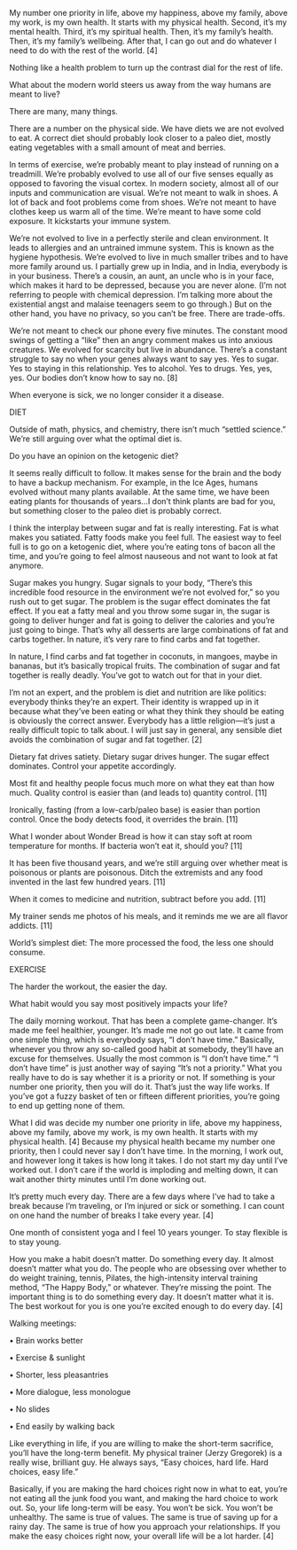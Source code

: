 My number one priority in life, above my happiness, above my family, above my work, is my own health. It starts with my physical health. Second, it’s my mental health. Third, it’s my spiritual health. Then, it’s my family’s health. Then, it’s my family’s wellbeing. After that, I can go out and do whatever I need to do with the rest of the world. [4] 

Nothing like a health problem to turn up the contrast dial for the rest of life. 

What about the modern world steers us away from the way humans are meant to live? 

There are many, many things. 

There are a number on the physical side. We have diets we are not evolved to eat. A correct diet should probably look closer to a paleo diet, mostly eating vegetables with a small amount of meat and berries. 

In terms of exercise, we’re probably meant to play instead of running on a treadmill. We’re probably evolved to use all of our five senses equally as opposed to favoring the visual cortex. In modern society, almost all of our inputs and communication are visual. We’re not meant to walk in shoes. A lot of back and foot problems come from shoes. We’re not meant to have clothes keep us warm all of the time. We’re meant to have some cold exposure. It kickstarts your immune system. 

We’re not evolved to live in a perfectly sterile and clean environment. It leads to allergies and an untrained immune system. This is known as the hygiene hypothesis. We’re evolved to live in much smaller tribes and to have more family around us. I partially grew up in India, and in India, everybody is in your business. There’s a cousin, an aunt, an uncle who is in your face, which makes it hard to be depressed, because you are never alone. (I’m not referring to people with chemical depression. I’m talking more about the existential angst and malaise teenagers seem to go through.) But on the other hand, you have no privacy, so you can’t be free. There are trade-offs. 

We’re not meant to check our phone every five minutes. The constant mood swings of getting a “like” then an angry comment makes us into anxious creatures. We evolved for scarcity but live in abundance. There’s a constant struggle to say no when your genes always want to say yes. Yes to sugar. Yes to staying in this relationship. Yes to alcohol. Yes to drugs. Yes, yes, yes. Our bodies don’t know how to say no. [8] 

When everyone is sick, we no longer consider it a disease. 

DIET 

Outside of math, physics, and chemistry, there isn’t much “settled science.” We’re still arguing over what the optimal diet is. 

Do you have an opinion on the ketogenic diet?

It seems really difficult to follow. It makes sense for the brain and the body to have a backup mechanism. For example, in the Ice Ages, humans evolved without many plants available. At the same time, we have been eating plants for thousands of years…I don’t think plants are bad for you, but something closer to the paleo diet is probably correct. 

I think the interplay between sugar and fat is really interesting. Fat is what makes you satiated. Fatty foods make you feel full. The easiest way to feel full is to go on a ketogenic diet, where you’re eating tons of bacon all the time, and you’re going to feel almost nauseous and not want to look at fat anymore. 

Sugar makes you hungry. Sugar signals to your body, “There’s this incredible food resource in the environment we’re not evolved for,” so you rush out to get sugar. The problem is the sugar effect dominates the fat effect. If you eat a fatty meal and you throw some sugar in, the sugar is going to deliver hunger and fat is going to deliver the calories and you’re just going to binge. That’s why all desserts are large combinations of fat and carbs together. In nature, it’s very rare to find carbs and fat together. 

In nature, I find carbs and fat together in coconuts, in mangoes, maybe in bananas, but it’s basically tropical fruits. The combination of sugar and fat together is really deadly. You’ve got to watch out for that in your diet. 

I’m not an expert, and the problem is diet and nutrition are like politics: everybody thinks they’re an expert. Their identity is wrapped up in it because what they’ve been eating or what they think they should be eating is obviously the correct answer. Everybody has a little religion—it’s just a really difficult topic to talk about. I will just say in general, any sensible diet avoids the combination of sugar and fat together. [2] 

Dietary fat drives satiety. Dietary sugar drives hunger. The sugar effect dominates. Control your appetite accordingly. 

Most fit and healthy people focus much more on what they eat than how much. Quality control is easier than (and leads to) quantity control. [11] 

Ironically, fasting (from a low-carb/paleo base) is easier than portion control. Once the body detects food, it overrides the brain. [11] 

What I wonder about Wonder Bread is how it can stay soft at room temperature for months. If bacteria won’t eat it, should you? [11] 

It has been five thousand years, and we’re still arguing over whether meat is poisonous or plants are poisonous. Ditch the extremists and any food invented in the last few hundred years. [11] 

When it comes to medicine and nutrition, subtract before you add. [11] 

My trainer sends me photos of his meals, and it reminds me we are all flavor addicts. [11]

World’s simplest diet: The more processed the food, the less one should consume. 

EXERCISE 

The harder the workout, the easier the day. 

What habit would you say most positively impacts your life? 

The daily morning workout. That has been a complete game-changer. It’s made me feel healthier, younger. It’s made me not go out late. It came from one simple thing, which is everybody says, “I don’t have time.” Basically, whenever you throw any so-called good habit at somebody, they’ll have an excuse for themselves. Usually the most common is “I don’t have time.” “I don’t have time” is just another way of saying “It’s not a priority.” What you really have to do is say whether it is a priority or not. If something is your number one priority, then you will do it. That’s just the way life works. If you’ve got a fuzzy basket of ten or fifteen different priorities, you’re going to end up getting none of them. 

What I did was decide my number one priority in life, above my happiness, above my family, above my work, is my own health. It starts with my physical health. [4] Because my physical health became my number one priority, then I could never say I don’t have time. In the morning, I work out, and however long it takes is how long it takes. I do not start my day until I’ve worked out. I don’t care if the world is imploding and melting down, it can wait another thirty minutes until I’m done working out. 

It’s pretty much every day. There are a few days where I’ve had to take a break because I’m traveling, or I’m injured or sick or something. I can count on one hand the number of breaks I take every year. [4] 

One month of consistent yoga and I feel 10 years younger. To stay flexible is to stay young. 

How you make a habit doesn’t matter. Do something every day. It almost doesn’t matter what you do. The people who are obsessing over whether to do weight training, tennis, Pilates, the high-intensity interval training method, “The Happy Body,” or whatever. They’re missing the point. The important thing is to do something every day. It doesn’t matter what it is. The best workout for you is one you’re excited enough to do every day. [4] 

Walking meetings: 

• Brain works better 

• Exercise & sunlight

• Shorter, less pleasantries 

• More dialogue, less monologue 

• No slides 

• End easily by walking back 

Like everything in life, if you are willing to make the short-term sacrifice, you’ll have the long-term benefit. My physical trainer (Jerzy Gregorek) is a really wise, brilliant guy. He always says, “Easy choices, hard life. Hard choices, easy life.” 

Basically, if you are making the hard choices right now in what to eat, you’re not eating all the junk food you want, and making the hard choice to work out. So, your life long-term will be easy. You won’t be sick. You won’t be unhealthy. The same is true of values. The same is true of saving up for a rainy day. The same is true of how you approach your relationships. If you make the easy choices right now, your overall life will be a lot harder. [4]